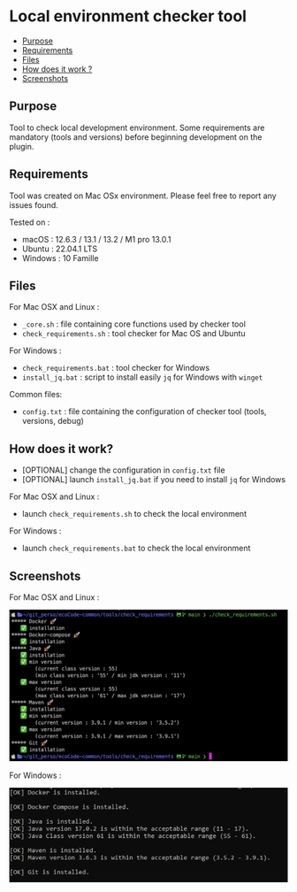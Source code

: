 # Local environment checker tool

- [Purpose](#purpose)
- [Requirements](#requirements)
- [Files](#files)
- [How does it work ?](#how-does-it-work-)
- [Screenshots](#screenshots)

## Purpose

Tool to check local development environment.
Some requirements are mandatory (tools and versions) before beginning development on the plugin.

## Requirements

Tool was created on Mac OSx environment.
Please feel free to report any issues found.

Tested on :

- macOS : 12.6.3 / 13.1 / 13.2 / M1 pro 13.0.1
- Ubuntu : 22.04.1 LTS
- Windows : 10 Famille

## Files

For Mac OSX and Linux :

- `_core.sh` : file containing core functions used by checker tool
- `check_requirements.sh` : tool checker for Mac OS and Ubuntu

For Windows :

- `check_requirements.bat` : tool checker for Windows
- `install_jq.bat` : script to install easily `jq` for Windows with `winget`

Common files:

- `config.txt` : file containing the configuration of checker tool (tools, versions, debug)

## How does it work?

- [OPTIONAL] change the configuration in `config.txt` file
- [OPTIONAL] launch `install_jq.bat` if you need to install `jq` for Windows

For Mac OSX and Linux :

- launch `check_requirements.sh` to check the local environment

For Windows :

- launch `check_requirements.bat` to check the local environment

## Screenshots

For Mac OSX and Linux :

![Screenshot](resources/check_require-capture.png)

For Windows :

![Screenshot](resources/check_require-capture-windows.png)
